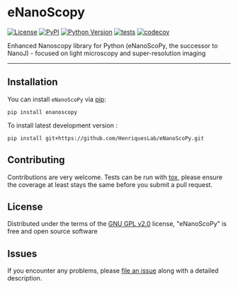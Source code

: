 # eNanoScopy

[![License](https://img.shields.io/pypi/l/nanoj-core.svg?color=green)](https://github.com/HenriquesLab/eNanoScoPy/blob/main/LICENSE)
[![PyPI](https://img.shields.io/pypi/v/nanoj-core.svg?color=green)](https://pypi.org/project/eNanoScopy)
[![Python Version](https://img.shields.io/pypi/pyversions/nanoj-core.svg?color=green)](https://python.org)
[![tests](https://github.com/HenriquesLab/eNanoScoPy/workflows/tests/badge.svg)](https://github.com/HenriquesLab/eNanoScoPy/actions)
[![codecov](https://codecov.io/gh/HenriquesLab/eNanoScoPy/branch/main/graph/badge.svg)](https://codecov.io/gh/HenriquesLab/eNanoScoPy)

Enhanced Nanoscopy library for Python (eNanoScoPy, the successor to NanoJ) - focused on light microscopy and super-resolution imaging 

----------------------------------


## Installation

You can install `eNanoScoPy` via [pip]:

    pip install enanoscopy



To install latest development version :

    pip install git+https://github.com/HenriquesLab/eNanoScoPy.git


## Contributing

Contributions are very welcome. Tests can be run with [tox], please ensure
the coverage at least stays the same before you submit a pull request.

## License

Distributed under the terms of the [GNU GPL v2.0] license,
"eNanoScoPy" is free and open source software

## Issues

If you encounter any problems, please [file an issue] along with a detailed description.

[GNU GPL v2.0]: http://www.gnu.org/licenses/gpl-2.0.txt
[Apache Software License 2.0]: http://www.apache.org/licenses/LICENSE-2.0
[Mozilla Public License 2.0]: https://www.mozilla.org/media/MPL/2.0/index.txt
[file an issue]: https://github.com/HenriquesLab/eNanoScoPy/issues
[tox]: https://tox.readthedocs.io/en/latest/
[pip]: https://pypi.org/project/pip/
[PyPI]: https://pypi.org/
